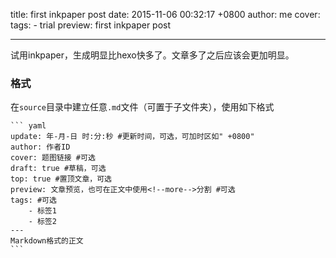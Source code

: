 title: first inkpaper post
date: 2015-11-06 00:32:17 +0800
author: me
cover: 
tags:
    - trial
preview: first inkpaper post

---

试用inkpaper，生成明显比hexo快多了。文章多了之后应该会更加明显。


### 格式

在`source`目录中建立任意`.md`文件（可置于子文件夹），使用如下格式

    ``` yaml
    update: 年-月-日 时:分:秒 #更新时间，可选，可加时区如" +0800"
    author: 作者ID
    cover: 题图链接 #可选
    draft: true #草稿，可选
    top: true #置顶文章，可选
    preview: 文章预览，也可在正文中使用<!--more-->分割 #可选
    tags: #可选
        - 标签1
        - 标签2
    ---
    Markdown格式的正文
    ```
